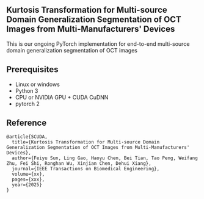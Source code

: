 
## Kurtosis Transformation for Multi-source Domain Generalization Segmentation of OCT Images from Multi-Manufacturers' Devices

This is our ongoing PyTorch implementation for end-to-end multi-source domain generalization segmentation of OCT images

## Prerequisites
- Linux or windows
- Python 3
- CPU or NVIDIA GPU + CUDA CuDNN
- pytorch 2



## Reference

```
@article{SCUDA,
  title={Kurtosis Transformation for Multi-source Domain Generalization Segmentation of OCT Images from Multi-Manufacturers' Devices},
  author={Feiyu Sun, Ling Gao, Haoyu Chen, Bei Tian, Tao Peng, Weifang Zhu, Fei Shi, Ronghan Wu, Xinjian Chen, Dehui Xiang},
  journal={IEEE Transactions on Biomedical Engineering},
  volume={xx},
  pages={xxx},
  year={2025}
}
```

